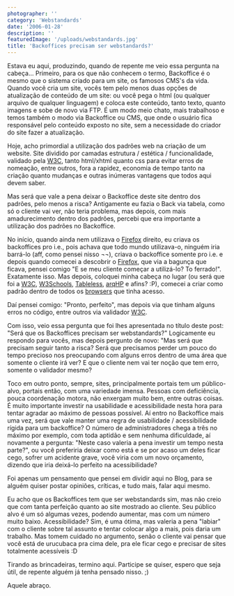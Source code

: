 ```yaml
---
photographer: ''
category: 'Webstandards'
date: '2006-01-28'
description: ''
featuredImage: '/uploads/webstandards.jpg'
title: 'Backoffices precisam ser webstandards?'
---
```


Estava eu aqui, produzindo, quando de repente me veio essa pergunta na cabeça... Primeiro, para os que não conhecem o termo, Backoffice é o mesmo que o sistema criado para um site, os famosos CMS's da vida. Quando você cria um site, vocês tem pelo menos duas opções de atualização de conteúdo de um site: ou você pega o html (ou qualquer arquivo de qualquer linguagem) e coloca este conteúdo, tanto texto, quanto imagens e sobe de novo via FTP. É um modo meio chato, mais trabalhoso e temos também o modo via Backoffice ou CMS, que onde o usuário fica responsável pelo conteúdo exposto no site, sem a necessidade do criador do site fazer a atualização.

Hoje, acho primordial a utilização dos padrões web na criação de um website. Site dividido por camadas estrutura / estética / funcionalidade, validado pela [W3C](http://www.w3c.org), tanto html/xhtml quanto css para evitar erros de nomeação, entre outros, fora a rapidez, economia de tempo tanto na criação quanto mudanças e outras inúmeras vantagens que todos aqui devem saber.

Mas será que vale a pena deixar o Backoffice deste site dentro dos padrões, pelo menos a risca? Antigamente eu fazia o Back via tabela, como só o cliente vai ver, não teria problema, mas depois, com mais amadurecimento dentro dos padrões, percebi que era importante a utilização dos padrões no Backoffice.

No início, quando ainda nem utilizava o [Firefox](http://www.spreadfirefox.com/?q=affiliates&id=157396&t=196) direito, eu criava os backoffices pro i.e., pois achava que todo mundo utilizava-o, ninguém iria barrá-lo (aff, como pensei nisso ¬¬), criava o backoffice somente pro i.e. e depois quando comecei a descobrir o [Firefox](http://www.spreadfirefox.com/?q=affiliates&id=157396&t=196), que via a bagunça que ficava, pensei comigo "E se meu cliente começar a utilizá-lo? To ferrado!". Exatamente isso. Mas depois, coloquei minha cabeça no lugar (ou será que foi a [W3C](http://www.w3c.org), [W3Schools](http://www.w3schools.com), [Tableless](http://www.tableless.com.br), [arqHP](http://groups.google.com/group/arqhp) e afins? :P), comecei a criar como padrão dentro de todos os [browsers](http://pt.wikipedia.org/wiki/Browsers) que tinha acesso.

Daí pensei comigo: "Pronto, perfeito", mas depois via que tinham alguns erros no código, entre outros via validador [W3C](http://www.w3c.org).

Com isso, veio essa pergunta que foi lhes apresentada no título deste post: "Será que os Backoffices precisam ser webstandards?" Logicamente eu respondo para vocês, mas depois pergunto de novo: "Mas será que precisam seguir tanto a risca? Será que precisamos perder um pouco do tempo precioso nos preocupando com alguns erros dentro de uma área que somente o cliente irá ver? E que o cliente nem vai ter noção que tem erro, somente o validador mesmo?

Toco em outro ponto, sempre, sites, principalmente portais tem um público-alvo, portais então, com uma variedade imensa. Pessoas com deficiência, pouca coordenação motora, não enxergam muito bem, entre outras coisas. É muito importante investir na usabilidade e acessibilidade nesta hora para tentar agradar ao máximo de pessoas possível. Aí entro no Backoffice mais uma vez, será que vale manter uma regra de usabilidade / acessibilidade rígida para um backoffice? O número de administradores chega a três no máximo por exemplo, com toda aptidão e sem nenhuma dificuldade, aí novamente a pergunta: "Neste caso valeria a pena investir um tempo nesta parte?", ou você preferiria deixar como está e se por acaso um deles ficar cego, sofrer um acidente grave, você viria com um novo orçamento, dizendo que iria deixá-lo perfeito na acessibilidade?

Foi apenas um pensamento que pensei em dividir aqui no Blog, para se alguém quiser postar opiniões, críticas, e tudo mais, falar aqui mesmo.

Eu acho que os Backoffices tem que ser webstandards sim, mas não creio que com tanta perfeição quanto ao site mostrado ao cliente. Seu público alvo é um só algumas vezes, podendo aumentar, mas com um número muito baixo. Acessibilidade? Sim, é uma ótima, mas valeria a pena "labiar" com o cliente sobre tal assunto e tentar colocar algo a mais, pois daria um trabalho. Mas tomem cuidado no argumento, senão o cliente vai pensar que você está de urucubaca pra cima dele, pra ele ficar cego e precisar de sites totalmente acessíveis :D

Tirando as brincadeiras, termino aqui. Participe se quiser, espero que seja útil, de repente alguém já tenha pensado nisso. ;)

Aquele abraço.
